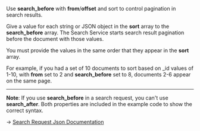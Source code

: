 Use **search_before** with **from**/**offset** and sort to control pagination in search results.

Give a value for each string or JSON object in the **sort** array to the **search_before** array. The Search Service starts search result pagination before the document with those values.

You must provide the values in the same order that they appear in the **sort** array.

For example, if you had a set of 10 documents to sort based on _id values of 1-10, with **from** set to 2 and **search_before** set to 8, documents 2-6 appear on the same page.

---

**Note**: If you use **search_before** in a search request, you can't use **search_after**. Both properties are included in the example code to show the correct syntax.

→ [Search Request Json Documentation](https://docs.couchbase.com/server/current/search/search-request-params.html)